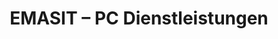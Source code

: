 ---
title: "EMASIT – PC Dienstleistungen"
url: /euskirchen/emasit-pc-dienstleistungen/
shop: Computer
---